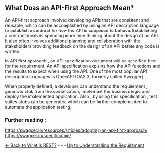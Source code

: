## What Does an API-First Approach Mean?
An API-first approach involves developing APIs that are consistent and reusable, which can be accomplished by using an API description language to establish a contract for how the API is supposed to behave.  Establishing a contract involves spending more time thinking about the design of an API. It also often involves additional planning and collaboration with the stakeholders providing feedback on the design of an API before any code is written.

In API first approach , an API specification document will be specified first for the requirement. An API specification explains how the API functions and the results to expect when using the API. One of the most popular API description languages is OpenAPI (OAS 3, formerly called Swagger).

When properly defined, a developer can understand the requirement , generate stub from the specification, implement the business logic and deploy the implemented application. Also , by using this specification , test suites stubs can be generated which can be further complemented to automate the application testing.

### Further reading :
https://swagger.io/resources/articles/adopting-an-api-first-approach/ 
https://swagger.io/specification/ 




[<- Back to What is REST?](RESTfulServices.md) - - - [Up to Understanding the Requirement](../UnderstandingTheRequirement/UnderstandingTheRequirement.md)
